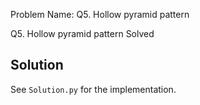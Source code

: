 Problem Name: Q5. Hollow pyramid pattern

Q5. Hollow pyramid pattern
Solved

## Solution

See `Solution.py` for the implementation.